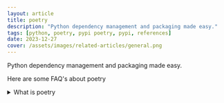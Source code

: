 ```yaml
---
layout: article
title: poetry
description: "Python dependency management and packaging made easy."
tags: [python, poetry, pypi poetry, pypi, references]
date: 2023-12-27
cover: /assets/images/related-articles/general.png
---
```


Python dependency management and packaging made easy.

Here are some FAQ's about poetry
<details>
<summary>What is poetry</summary>
Python dependency management and packaging made easy.
</details>
